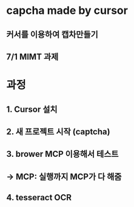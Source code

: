 # capcha made by cursor 

## 커서를 이용하여 캡차만들기

## 7/1 MIMT 과제

# 과정

## 1. Cursor 설치

## 2. 새 프로젝트 시작 (captcha)

## 3. brower MCP 이용해서 테스트

## → MCP: 실행까지 MCP가 다 해줌

## 4. tesseract OCR
